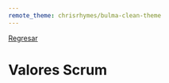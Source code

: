 ```yaml
---
remote_theme: chrisrhymes/bulma-clean-theme
---
```


[Regresar](/CodingBootcampsESPOL-SCRUM/)

# Valores Scrum